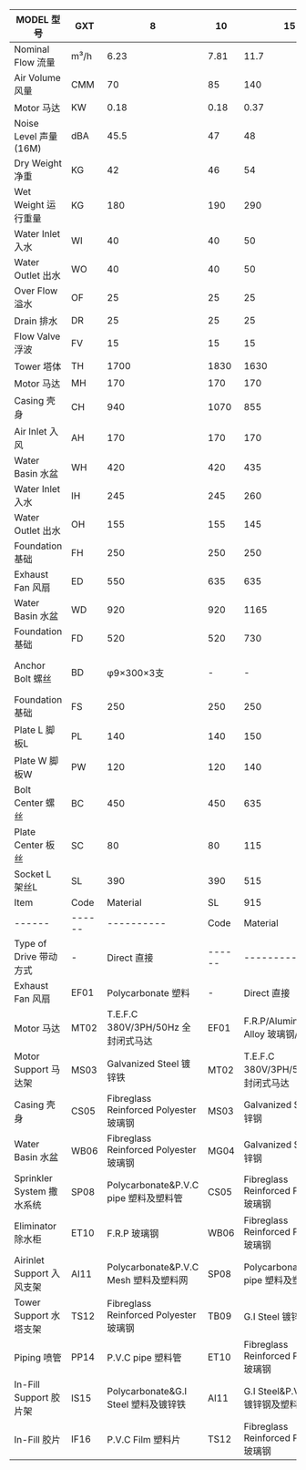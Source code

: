 | MODEL 型号 | GXT | 8 | 10 | 15 | 20 | 25 | 30 | 40 | 50 | GXT | 60 | 80 | 100 | 125 | 150 |
|------|------|------|------|------|------|------|------|------|------|------|------|------|------|------|------|
| Nominal Flow 流量 | m³/h | 6.23 | 7.81 | 11.7 | 15.62 | 19.51 | 23.4 | 31.21 | 39.24 | m³/h | 46.8 | 62.64 | 78.12 | 46.8 | 46.8 |
| Air Volume 风量 | CMM | 70 | 85 | 140 | 160 | 200 | 230 | 280 | 330 | CMM | 420 | 450 | 700 | 830 | 950 |
| Motor 马达 | KW | 0.18 | 0.18 | 0.37 | 0.55 | 0.75 | 0.75 | 1.5 | 1.5 | KW | 1.5 | 1.5 | 2.25 | 2.25 | 2.25 |
| Noise Level 声量(16M) | dBA | 45.5 | 47 | 48 | 50 | 52 | 54 | 55.5 | 57.5 | dBA | 57 | 59 | 60 | 60 | 60 |
| Dry Weight 净重 | KG | 42 | 46 | 54 | 67 | 98 | 116 | 130 | 190 | KG | 240 | 260 | 500 | 540 | 580 |
| Wet Weight 运行重量 | KG | 180 | 190 | 290 | 300 | 500 | 530 | 550 | 975 | KG | 1250 | 1280 | 1600 | 1640 | 1680 |
| Water Inlet 入水 | WI | 40 | 40 | 50 | 50 | 80 | 80 | 80 | 80 | WI | 100 | 100 | 125 | 125 | 150 |
| Water Outlet 出水 | WO | 40 | 40 | 50 | 50 | 80 | 80 | 80 | 80 | WO | 100 | 100 | 125 | 125 | 150 |
| Over Flow 溢水 | OF | 25 | 25 | 25 | 25 | 25 | 25 | 25 | 25 | OF | 25 | 25 | 50 | 50 | 50 |
| Drain 排水 | DR | 25 | 25 | 25 | 25 | 25 | 25 | 25 | 25 | DR | 25 | 25 | 50 | 50 | 50 |
| Flow Valve 浮波 | FV | 15 | 15 | 15 | 15 | 15 | 15 | 15 | 15 | FV | 20 | 20 | 20 | 20 | 20 |
| Tower 塔体 | TH | 1700 | 1830 | 1630 | 1915 | 2155 | 1905 | 2050 | 2120 | TH | 2340 | 2505 | 2785 | 2970 | 2970 |
| Motor 马达 | MH | 170 | 170 | 170 | 170 | 180 | 180 | 200 | 200 | MH | 270 | 270 | 320 | 320 | 320 |
| Casing 壳身 | CH | 940 | 1070 | 855 | 1140 | 1385 | 1130 | 1255 | 1255 | CH | 1290 | 1455 | 1595 | 1780 | 1780 |
| Air Inlet 入风 | AH | 170 | 170 | 170 | 170 | 245 | 245 | 245 | 245 | AH | 325 | 325 | 325 | 325 | 325 |
| Water Basin 水盆 | WH | 420 | 420 | 435 | 435 | 345 | 350 | 350 | 420 | WH | 455 | 455 | 545 | 545 | 545 |
| Water Inlet 入水 | IH | 245 | 245 | 260 | 260 | 185 | 160 | 160 | 225 | IH | 215 | 215 | 315 | 315 | 320 |
| Water Outlet 出水 | OH | 155 | 155 | 145 | 145 | 135 | 115 | 115 | 115 | OH | 130 | 130 | 170 | 170 | 190 |
| Foundation 基础 | FH | 250 | 250 | 250 | 250 | 300 | 300 | 300 | 300 | FH | 300 | 300 | 300 | 300 | 300 |
| Exhaust Fan 风扇 | ED | 550 | 635 | 635 | 770 | 770 | 770 | 930 | 930 | ED | 1180 | 1180 | 1450 | 1450 | 1450 |
| Water Basin 水盆 | WD | 920 | 920 | 1165 | 1165 | 1385 | 1650 | 1650 | 1880 | WD | 2100 | 2100 | 2900 | 2900 | 2900 |
| Foundation 基础 | FD | 520 | 520 | 730 | 730 | 960 | 1180 | 1180 | 1370 | FD | 1530 | 1530 | 2320 | 2320 | 2320 |
| Anchor Bolt 螺丝 | BD | φ9×300×3支 | - | - | - | φ9×350×3支 | - | - | - | BD | C 11×350×4支 | - | C 11×350×6支 | - | - |
| Foundation 基础 | FS | 250 | 250 | 250 | 250 | 300 | 300 | 300 | 300 | FS | 300 | 300 | 300 | 300 | 300 |
| Plate L 脚板L | PL | 140 | 140 | 150 | 150 | 140 | 140 | 140 | 180 | FC | - | - | C 850 | C 850 | C 850 |
| Plate W 脚板W | PW | 120 | 120 | 140 | 140 | 140 | 150 | 150 | 160 | PL | 200 | 200 | 210 | 210 | 210 |
| Bolt Center 螺丝 | BC | 450 | 450 | 635 | 635 | 680 | 835 | 835 | 970 | PW | 190 | 190 | 130 | 130 | 130 |
| Plate Center 板丝 | SC | 80 | 80 | 115 | 115 | 150 | 150 | 150 | 120 | BC | 1080 | 1080 | 1145 | 1145 | 1145 |
| Socket L 架丝L | SL | 390 | 390 | 515 | 515 | 600 | 780 | 780 | 835 | SC | 150 | 150 | 180 | 180 | 180 |
| Item | Code | Material | SL | 915 | 915 | 1430 | 1430 | 1430 |
| ------ | ------ | ---------- | Code | Material |
| Type of Drive 带动方式 | - | Direct 直接 | ------ | ---------- |
| Exhaust Fan 风扇 | EF01 | Polycarbonate 塑料 | - | Direct 直接 |
| Motor 马达 | MT02 | T.E.F.C 380V/3PH/50Hz 全封闭式马达 | EF01 | F.R.P/Aluminium Alloy 玻璃钢/铝合金 |
| Motor Support 马达架 | MS03 | Galvanized Steel 镀锌铁 | MT02 | T.E.F.C 380V/3PH/50Hz 全封闭式马达 |
| Casing 壳身 | CS05 | Fibreglass Reinforced Polyester 玻璃钢 | MS03 | Galvanized Steel 镀锌钢 |
| Water Basin 水盆 | WB06 | Fibreglass Reinforced Polyester 玻璃钢 | MG04 | Galvanized Steel 镀锌钢 |
| Sprinkler System 撒水系统 | SP08 | Polycarbonate&P.V.C pipe 塑料及塑料管 | CS05 | Fibreglass Reinforced Polyester 玻璃钢 |
| Eliminator 除水柜 | ET10 | F.R.P 玻璃钢 | WB06 | Fibreglass Reinforced Polyester 玻璃钢 |
| Airinlet Support 入风支架 | AI11 | Polycarbonate&P.V.C Mesh 塑料及塑料网 | SP08 | Polycarbonate&P.V.C pipe 塑料及塑料管 |
| Tower Support 水塔支架 | TS12 | Fibreglass Reinforced Polyester 玻璃钢 | TB09 | G.I Steel 镀锌钢 |
| Piping 喷管 | PP14 | P.V.C pipe 塑料管 | ET10 | Fibreglass Reinforced Polyester 玻璃钢 |
| In-Fill Support 胶片架 | IS15 | Polycarbonate&G.I Steel 塑料及镀锌铁 | AI11 | G.I Steel&P.V.C Mesh 镀锌钢及塑料网 |
| In-Fill 胶片 | IF16 | P.V.C Film 塑料片 | TS12 | Fibreglass Reinforced Polyester 玻璃钢 |